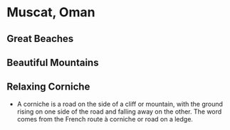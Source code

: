 # Muscat, Oman

## Great Beaches
## Beautiful Mountains 
## Relaxing Corniche 
  - A corniche is a road on the side of a cliff or mountain, with the ground rising on one side of the road and falling away on the other. The word comes from the French route à corniche or road on a ledge.
